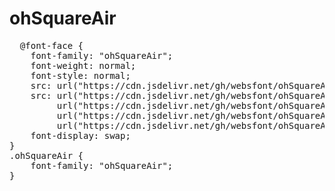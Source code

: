 # ohSquareAir

<pre>
  @font-face {
    font-family: "ohSquareAir";
    font-weight: normal;
    font-style: normal;
    src: url("https://cdn.jsdelivr.net/gh/websfont/ohSquareAir/ohSquareAir.eot");
    src: url("https://cdn.jsdelivr.net/gh/websfont/ohSquareAir/ohSquareAir.eot?#iefix") format("embedded-opentype"),
         url("https://cdn.jsdelivr.net/gh/websfont/ohSquareAir/ohSquareAir.woff2") format("woff2"),
         url("https://cdn.jsdelivr.net/gh/websfont/ohSquareAir/ohSquareAir.woff") format("woff"),
         url("https://cdn.jsdelivr.net/gh/websfont/ohSquareAir/ohSquareAir.ttf") format("truetype");
    font-display: swap;
} 
.ohSquareAir {
    font-family: "ohSquareAir";
}
</pre>
